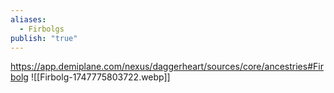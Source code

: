 ```yaml
---
aliases:
  - Firbolgs
publish: "true"
---
```

https://app.demiplane.com/nexus/daggerheart/sources/core/ancestries#Firbolg
![[Firbolg-1747775803722.webp]]